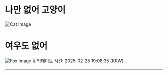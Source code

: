 
# 나만 없어 고양이

![Cat Image](https://cdn2.thecatapi.com/images/5sq.jpg)

# 여우도 없어
![Fox Image](https://randomfox.ca/images/85.jpg)
⏳ 업데이트 시간: 2025-02-25 19:08:35 (KRW)

---
